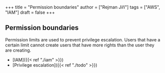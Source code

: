 +++ 
title = "Permission boundaries"
author = ["Rejman Jiří"]
tags = ["AWS", "IAM"]
draft = false
+++ 
## Permission boundaries
Permission limits are used to prevent privilege escalation. Users that have a certain limit cannot create users that have more rights than the user they are creating. 

- [IAM]({{< ref "./iam" >}})
- [Privilege escalation]({{< ref "./todo" >}})
